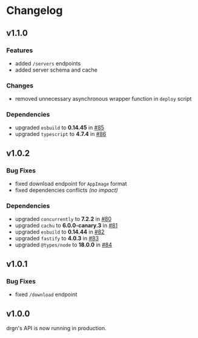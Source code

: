 # Changelog

## v1.1.0

### Features

- added `/servers` endpoints
- added server schema and cache

### Changes

- removed unnecessary asynchronous wrapper function in `deploy` script

### Dependencies

- upgraded `esbuild` to **0.14.45** in [#85](https://github.com/drgnjs/api/pull/85)
- upgraded `typescript` to **4.7.4** in [#86](https://github.com/drgnjs/api/pull/86)

## v1.0.2

### Bug Fixes

- fixed download endpoint for `AppImage` format
- fixed dependencies conflicts *(no impact)*

### Dependencies

- upgraded `concurrently` to **7.2.2** in [#80](https://github.com/drgnjs/api/pull/80)
- upgraded `cachu` to **6.0.0-canary.3** in [#81](https://github.com/drgnjs/api/pull/81)
- upgraded `esbuild` to **0.14.44** in [#82](https://github.com/drgnjs/api/pull/82)
- upgraded `fastify` to **4.0.3** in [#83](https://github.com/drgnjs/api/pull/83)
- upgraded `@types/node` to **18.0.0** in [#84](https://github.com/drgnjs/api/pull/84)

## v1.0.1

### Bug Fixes

- fixed `/download` endpoint

## v1.0.0

drgn's API is now running in production.

